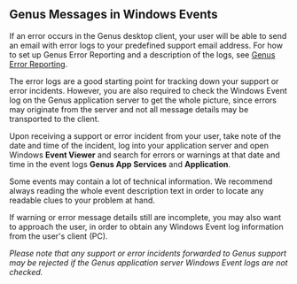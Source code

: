## Genus Messages in Windows Events

If an error occurs in the Genus desktop client, your user will be able to send an email with error logs to your predefined support email address. For how to set up Genus Error Reporting and a description of the logs, see [Genus Error Reporting](genus-desktop-client-error-reporting.md).

The error logs are a good starting point for tracking down your support or error incidents. However, you are also required to check the Windows Event log on the Genus application server to get the whole picture, since errors may originate from the server and not all message details may be transported to the client.

Upon receiving a support or error incident from your user, take note of the date and time of the incident, log into your application server and open Windows **Event Viewer** and search for errors or warnings at that date and time in the event logs **Genus App Services** and **Application**.

Some events may contain a lot of technical information. We recommend always reading the whole event description text in order to locate any readable clues to your problem at hand.

If warning or error message details still are incomplete, you may also want to approach the user, in order to obtain any Windows Event log information from the user's client (PC).

_Please note that any support or error incidents forwarded to Genus support may be rejected if the Genus application server Windows Event logs are not checked._